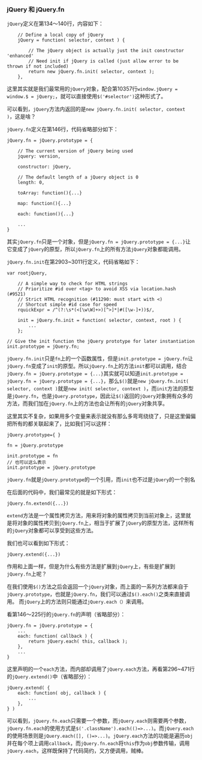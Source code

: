 ### jQuery 和 jQuery.fn
`jQuery`定义在第134～140行，内容如下：
```
	// Define a local copy of jQuery
	jQuery = function( selector, context ) {

		// The jQuery object is actually just the init constructor 'enhanced'
		// Need init if jQuery is called (just allow error to be thrown if not included)
		return new jQuery.fn.init( selector, context );
	},
```
这里其实就是我们最常用的`jQuery`对象，配合第10357行`window.jQuery = window.$ = jQuery;`，就可以直接使用`$('#selector')`这种形式了。

可以看到，`jQuery`方法内返回的是`new jQuery.fn.init( selector, context )`，这是啥？

`jQuery.fn`定义在第146行，代码省略部分如下：
```
jQuery.fn = jQuery.prototype = {

	// The current version of jQuery being used
	jquery: version,

	constructor: jQuery,

	// The default length of a jQuery object is 0
	length: 0,

    toArray: function(){...}

    map: function(){...}

    each: function(){...}

    ...
}
```
其实`jQuery.fn`只是一个对象，但是`jQuery.fn = jQuery.prototype = {...}`让它变成了`jQuery`的原型，所以`jQuery.fn`上的所有方法`jQuery`对象都能调用。

`jQuery.fn.init`在第2903~3011行定义，代码省略如下：
```
var rootjQuery,

	// A simple way to check for HTML strings
	// Prioritize #id over <tag> to avoid XSS via location.hash (#9521)
	// Strict HTML recognition (#11290: must start with <)
	// Shortcut simple #id case for speed
	rquickExpr = /^(?:\s*(<[\w\W]+>)[^>]*|#([\w-]+))$/,

	init = jQuery.fn.init = function( selector, context, root ) {
		...
	};

// Give the init function the jQuery prototype for later instantiation
init.prototype = jQuery.fn;
```
`jQuery.fn.init`只是`fn`上的一个函数属性，但是`init.prototype = jQuery.fn`让`jQuery.fn`变成了`init`的原型。所以`jQuery.fn`上的方法`init`都可以调用，结合`jQuery.fn = jQuery.prototype = {...}`其实就可以知道`init.prototype = jQuery.fn = jQuery.prototype = {...}`，那么`$()`就是`new jQuery.fn.init( selector, context )`就是`new init( selector, context )`，而`init`方法的原型是`jQuery.fn`，也是`jQuery.prototype`，因此让`$()`返回的`jQuery`对象拥有众多的方法，而我们加在`jQuery.fn`上的方法也会让所有的`jQuery`对象共享。

这里其实不复杂，如果用多个变量来表示就没有那么多弯弯绕绕了，只是这里偏偏把所有的都关联起来了，比如我们可以这样：
```
jQuery.prototype={ }

fn = jQuery.prototype

init.prototype = fn
// 也可以这么表示
init.prototype = jQuery.prototype
```
`jQuery.fn`就是`jQuery.prototype`的一个引用，而`init`也不过是`jQuery`的一个别名

在后面的代码中，我们最常见的就是如下形式：
```
jQuery.fn.extend({...})
```
`extend`方法是一个属性拷贝方法，用来将对象的属性拷贝到当前对象上，这里就是将对象的属性拷贝到`jQuery.fn`上，相当于扩展了`jQuery`的原型方法，这样所有的`jQuery`对象都可以享受到这些方法。

我们也可以看到如下形式：
```
jQuery.extend({...})
```
作用和上面一样，但是为什么有些方法是扩展到`jQuery`上，有些是扩展到`jQuery.fn`上呢？

在我们使用`$()`方法之后会返回一个`jQuery`对象，而上面的一系列方法都来自于`jQuery.prototype`，也就是`jQuery.fn`，我们可以通过`$().each()`之类来直接调用。
而`jQuery`上的方法则只能通过`jQuery.each（）`来调用。

看第146～225行的`jQuery.fn`的声明（省略部分）：
```
jQuery.fn = jQuery.prototype = {
	...
	each: function( callback ) {
		return jQuery.each( this, callback );
	},
	...
}
```
这里声明的一个`each`方法，而内部却调用了`jQuery.each`方法，再看第296~471行的`jQuery.extend()`中（省略部分）：
```
jQuery.extend( {
	each: function( obj, callback ) {
		...
	},
} )
```
可以看到，`jQuery.fn.each`只需要一个参数，而`jQuery.each`则需要两个参数，`jQuery.fn.each`的使用方式是`$('.className').each(()=>...)`。而`jQuery.each`的使用场景则是`jQuery.each([], ()=>...)`。`jQuery.each`方法的功能是遍历`obj`并在每个项上调用`callback`，而`jQuery.fn.each`将`this`作为`obj`参数传输，调用`jQuery.each`，这样既保持了代码简约，又方便调用，贼棒。